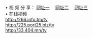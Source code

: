 &#8226; 视 频 分 享：
<a href="http://266.info.tm/tv/" target="_blank">网址一</a>
　<a href="http://225.port25.biz/tv/" target="_blank">网址二</a>
　<a href="http://33.404.mn/tv/" target="_blank">网址三</a>
　<br />
&#8226; 在线视频<br />
  <a href="http://266.info.tm/tv/" target="_blank">http://266.info.tm/tv</a><br />
  <a href="http://225.port25.biz/tv/" target="_blank">http://225.port25.biz/tv</a><br />
<a href="http://33.404.mn/tv/" target="_blank">http://33.404.mn/tv</a><br />
